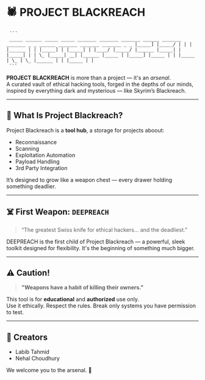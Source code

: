 # 🕷️ PROJECT BLACKREACH

<pre> <code>```
 _____ ______ _____ _____ _______ _______ _______ ______ _______ _______ _ _ ______ _______ _______ _______ _ _ |_____] |_____/ | | | |______ | | |_____] | |_____| | |____/ |_____/ |______ |_____| | |_____| | | \_ |_____| __| |______ |_____ | |_____] |_____ | | |_____ | \_ | \_ |______ | | |_____ | | 
 ```</code> </pre>

**PROJECT BLACKREACH** is more than a project — it's an _arsenal_.  
A curated vault of ethical hacking tools, forged in the depths of our minds,  
inspired by everything dark and mysterious — like Skyrim’s Blackreach.

---

## 🧰 What Is Project Blackreach?

Project Blackreach is a **tool hub**, a storage for projects aboout:

- Reconnaissance
- Scanning
- Exploitation Automation
- Payload Handling
- 3rd Party Integration

It’s designed to grow like a weapon chest — every drawer holding something deadlier.

---

## ☠️ First Weapon: `DEEPREACH`

> “The greatest Swiss knife for ethical hackers... and the deadliest.”

DEEPREACH is the first child of Project Blackreach — a powerful, sleek toolkit designed for flexibility. It's the beginning of something much bigger.

---

## ⚠️ Caution!

> **"Weapons have a habit of killing their owners."**

This tool is for **educational** and **authorized** use only.  
Use it ethically. Respect the rules. Break only systems you have permission to test.

---

## 👥 Creators

- Labib Tahmid
- Nehal Choudhury

We welcome you to the arsenal. 🔐

